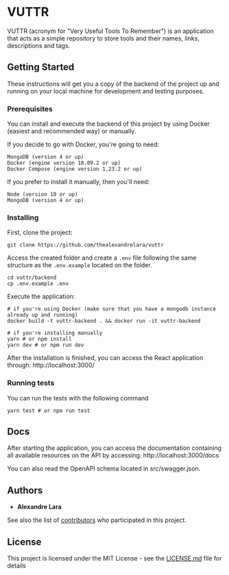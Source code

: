 # VUTTR

VUTTR (acronym for "Very Useful Tools To Remember") is an application that acts as a simple repository to store tools and their names, links, descriptions and tags.

## Getting Started

These instructions will get you a copy of the backend of the project up and running on your local machine for development and testing purposes.

### Prerequisites

You can install and execute the backend of this project by using Docker (easiest and recommended way) or manually.

If you decide to go with Docker, you're going to need:

```
MongoDB (version 4 or up)
Docker (engine version 18.09.2 or up)
Docker Compose (engine version 1.23.2 or up)
```

If you prefer to install it manually, then you'll need:

```
Node (version 10 or up)
MongoDB (version 4 or up)
```

### Installing

First, clone the project:

```
git clone https://github.com/thealexandrelara/vuttr
```

Access the created folder and create a `.env` file following the same structure as the `.env.example` located on the folder.

```
cd vuttr/backend
cp .env.example .env
```

Execute the application:

```
# if you're using Docker (make sure that you have a mongodb instance already up and running)
docker build -t vuttr-backend . && docker run -it vuttr-backend

# if you're installing manually
yarn # or npm install
yarn dev # or npm run dev
```

After the installation is finished, you can access the React application through: http://localhost:3000/

### Running tests

You can run the tests with the following command

```
yarn test # or npm run test
```

## Docs

After starting the application, you can access the documentation containing all available resources on the API by accessing: http://localhost:3000/docs

You can also read the OpenAPI schema located in src/swagger.json.

## Authors

- **Alexandre Lara**

See also the list of [contributors](https://github.com/thealexandrelara/vuttr/contributors) who participated in this project.

## License

This project is licensed under the MIT License - see the [LICENSE.md](LICENSE.md) file for details
